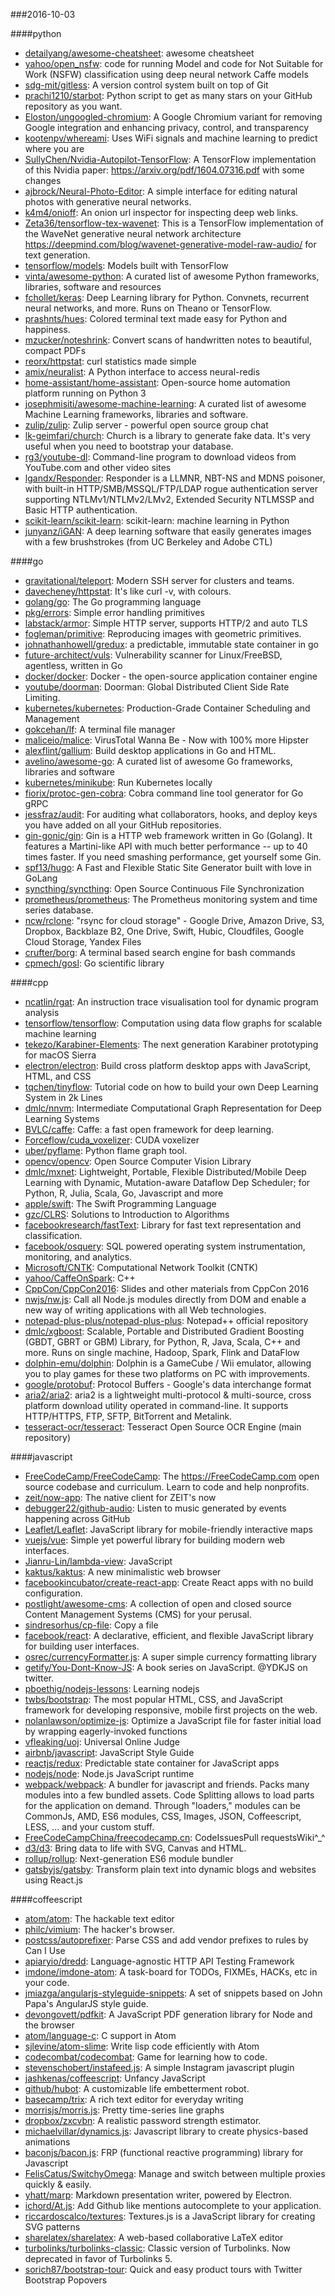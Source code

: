###2016-10-03

####python
* [detailyang/awesome-cheatsheet](https://github.com/detailyang/awesome-cheatsheet):  awesome cheatsheet
* [yahoo/open_nsfw](https://github.com/yahoo/open_nsfw): code for running Model and code for Not Suitable for Work (NSFW) classification using deep neural network Caffe models
* [sdg-mit/gitless](https://github.com/sdg-mit/gitless): A version control system built on top of Git
* [prachi1210/starbot](https://github.com/prachi1210/starbot):  Python script to get as many stars on your GitHub repository as you want.
* [Eloston/ungoogled-chromium](https://github.com/Eloston/ungoogled-chromium): A Google Chromium variant for removing Google integration and enhancing privacy, control, and transparency
* [kootenpv/whereami](https://github.com/kootenpv/whereami): Uses WiFi signals  and machine learning to predict where you are
* [SullyChen/Nvidia-Autopilot-TensorFlow](https://github.com/SullyChen/Nvidia-Autopilot-TensorFlow): A TensorFlow implementation of this Nvidia paper: https://arxiv.org/pdf/1604.07316.pdf with some changes
* [ajbrock/Neural-Photo-Editor](https://github.com/ajbrock/Neural-Photo-Editor): A simple interface for editing natural photos with generative neural networks.
* [k4m4/onioff](https://github.com/k4m4/onioff):  An onion url inspector for inspecting deep web links.
* [Zeta36/tensorflow-tex-wavenet](https://github.com/Zeta36/tensorflow-tex-wavenet): This is a TensorFlow implementation of the WaveNet generative neural network architecture https://deepmind.com/blog/wavenet-generative-model-raw-audio/ for text generation.
* [tensorflow/models](https://github.com/tensorflow/models): Models built with TensorFlow
* [vinta/awesome-python](https://github.com/vinta/awesome-python): A curated list of awesome Python frameworks, libraries, software and resources
* [fchollet/keras](https://github.com/fchollet/keras): Deep Learning library for Python. Convnets, recurrent neural networks, and more. Runs on Theano or TensorFlow.
* [prashnts/hues](https://github.com/prashnts/hues): Colored terminal text made easy for Python and happiness.
* [mzucker/noteshrink](https://github.com/mzucker/noteshrink): Convert scans of handwritten notes to beautiful, compact PDFs
* [reorx/httpstat](https://github.com/reorx/httpstat): curl statistics made simple
* [amix/neuralist](https://github.com/amix/neuralist): A Python interface to access neural-redis
* [home-assistant/home-assistant](https://github.com/home-assistant/home-assistant):  Open-source home automation platform running on Python 3
* [josephmisiti/awesome-machine-learning](https://github.com/josephmisiti/awesome-machine-learning): A curated list of awesome Machine Learning frameworks, libraries and software.
* [zulip/zulip](https://github.com/zulip/zulip): Zulip server - powerful open source group chat
* [lk-geimfari/church](https://github.com/lk-geimfari/church): Church is a library to generate fake data. It's very useful when you need to bootstrap your database.
* [rg3/youtube-dl](https://github.com/rg3/youtube-dl): Command-line program to download videos from YouTube.com and other video sites
* [lgandx/Responder](https://github.com/lgandx/Responder): Responder is a LLMNR, NBT-NS and MDNS poisoner, with built-in HTTP/SMB/MSSQL/FTP/LDAP rogue authentication server supporting NTLMv1/NTLMv2/LMv2, Extended Security NTLMSSP and Basic HTTP authentication.
* [scikit-learn/scikit-learn](https://github.com/scikit-learn/scikit-learn): scikit-learn: machine learning in Python
* [junyanz/iGAN](https://github.com/junyanz/iGAN): A deep learning software that easily generates images with a few brushstrokes (from UC Berkeley and Adobe CTL)

####go
* [gravitational/teleport](https://github.com/gravitational/teleport): Modern SSH server for clusters and teams.
* [davecheney/httpstat](https://github.com/davecheney/httpstat): It's like curl -v, with colours.
* [golang/go](https://github.com/golang/go): The Go programming language
* [pkg/errors](https://github.com/pkg/errors): Simple error handling primitives
* [labstack/armor](https://github.com/labstack/armor): Simple HTTP server, supports HTTP/2 and auto TLS
* [fogleman/primitive](https://github.com/fogleman/primitive): Reproducing images with geometric primitives.
* [johnathanhowell/gredux](https://github.com/johnathanhowell/gredux): a predictable, immutable state container in go
* [future-architect/vuls](https://github.com/future-architect/vuls): Vulnerability scanner for Linux/FreeBSD, agentless, written in Go
* [docker/docker](https://github.com/docker/docker): Docker - the open-source application container engine
* [youtube/doorman](https://github.com/youtube/doorman): Doorman: Global Distributed Client Side Rate Limiting.
* [kubernetes/kubernetes](https://github.com/kubernetes/kubernetes): Production-Grade Container Scheduling and Management
* [gokcehan/lf](https://github.com/gokcehan/lf): A terminal file manager
* [maliceio/malice](https://github.com/maliceio/malice): VirusTotal Wanna Be - Now with 100% more Hipster
* [alexflint/gallium](https://github.com/alexflint/gallium): Build desktop applications in Go and HTML.
* [avelino/awesome-go](https://github.com/avelino/awesome-go): A curated list of awesome Go frameworks, libraries and software
* [kubernetes/minikube](https://github.com/kubernetes/minikube): Run Kubernetes locally
* [fiorix/protoc-gen-cobra](https://github.com/fiorix/protoc-gen-cobra): Cobra command line tool generator for Go gRPC
* [jessfraz/audit](https://github.com/jessfraz/audit): For auditing what collaborators, hooks, and deploy keys you have added on all your GitHub repositories.
* [gin-gonic/gin](https://github.com/gin-gonic/gin): Gin is a HTTP web framework written in Go (Golang). It features a Martini-like API with much better performance -- up to 40 times faster. If you need smashing performance, get yourself some Gin.
* [spf13/hugo](https://github.com/spf13/hugo): A Fast and Flexible Static Site Generator built with love in GoLang
* [syncthing/syncthing](https://github.com/syncthing/syncthing): Open Source Continuous File Synchronization
* [prometheus/prometheus](https://github.com/prometheus/prometheus): The Prometheus monitoring system and time series database.
* [ncw/rclone](https://github.com/ncw/rclone): "rsync for cloud storage" - Google Drive, Amazon Drive, S3, Dropbox, Backblaze B2, One Drive, Swift, Hubic, Cloudfiles, Google Cloud Storage, Yandex Files
* [crufter/borg](https://github.com/crufter/borg): A terminal based search engine for bash commands
* [cpmech/gosl](https://github.com/cpmech/gosl): Go scientific library

####cpp
* [ncatlin/rgat](https://github.com/ncatlin/rgat): An instruction trace visualisation tool for dynamic program analysis
* [tensorflow/tensorflow](https://github.com/tensorflow/tensorflow): Computation using data flow graphs for scalable machine learning
* [tekezo/Karabiner-Elements](https://github.com/tekezo/Karabiner-Elements): The next generation Karabiner prototyping for macOS Sierra
* [electron/electron](https://github.com/electron/electron): Build cross platform desktop apps with JavaScript, HTML, and CSS
* [tqchen/tinyflow](https://github.com/tqchen/tinyflow): Tutorial code on how to build your own Deep Learning System in 2k Lines
* [dmlc/nnvm](https://github.com/dmlc/nnvm): Intermediate Computational Graph Representation for Deep Learning Systems
* [BVLC/caffe](https://github.com/BVLC/caffe): Caffe: a fast open framework for deep learning.
* [Forceflow/cuda_voxelizer](https://github.com/Forceflow/cuda_voxelizer): CUDA voxelizer
* [uber/pyflame](https://github.com/uber/pyflame): Python flame graph tool.
* [opencv/opencv](https://github.com/opencv/opencv): Open Source Computer Vision Library
* [dmlc/mxnet](https://github.com/dmlc/mxnet): Lightweight, Portable, Flexible Distributed/Mobile Deep Learning with Dynamic, Mutation-aware Dataflow Dep Scheduler; for Python, R, Julia, Scala, Go, Javascript and more
* [apple/swift](https://github.com/apple/swift): The Swift Programming Language
* [gzc/CLRS](https://github.com/gzc/CLRS): Solutions to Introduction to Algorithms
* [facebookresearch/fastText](https://github.com/facebookresearch/fastText): Library for fast text representation and classification.
* [facebook/osquery](https://github.com/facebook/osquery): SQL powered operating system instrumentation, monitoring, and analytics.
* [Microsoft/CNTK](https://github.com/Microsoft/CNTK): Computational Network Toolkit (CNTK)
* [yahoo/CaffeOnSpark](https://github.com/yahoo/CaffeOnSpark): C++
* [CppCon/CppCon2016](https://github.com/CppCon/CppCon2016): Slides and other materials from CppCon 2016
* [nwjs/nw.js](https://github.com/nwjs/nw.js): Call all Node.js modules directly from DOM and enable a new way of writing applications with all Web technologies.
* [notepad-plus-plus/notepad-plus-plus](https://github.com/notepad-plus-plus/notepad-plus-plus): Notepad++ official repository
* [dmlc/xgboost](https://github.com/dmlc/xgboost): Scalable, Portable and Distributed Gradient Boosting (GBDT, GBRT or GBM) Library, for Python, R, Java, Scala, C++ and more. Runs on single machine, Hadoop, Spark, Flink and DataFlow
* [dolphin-emu/dolphin](https://github.com/dolphin-emu/dolphin): Dolphin is a GameCube / Wii emulator, allowing you to play games for these two platforms on PC with improvements.
* [google/protobuf](https://github.com/google/protobuf): Protocol Buffers - Google's data interchange format
* [aria2/aria2](https://github.com/aria2/aria2): aria2 is a lightweight multi-protocol & multi-source, cross platform download utility operated in command-line. It supports HTTP/HTTPS, FTP, SFTP, BitTorrent and Metalink.
* [tesseract-ocr/tesseract](https://github.com/tesseract-ocr/tesseract): Tesseract Open Source OCR Engine (main repository)

####javascript
* [FreeCodeCamp/FreeCodeCamp](https://github.com/FreeCodeCamp/FreeCodeCamp): The https://FreeCodeCamp.com open source codebase and curriculum. Learn to code and help nonprofits.
* [zeit/now-app](https://github.com/zeit/now-app): The native client for ZEIT's now
* [debugger22/github-audio](https://github.com/debugger22/github-audio): Listen to music generated by events happening across GitHub 
* [Leaflet/Leaflet](https://github.com/Leaflet/Leaflet):  JavaScript library for mobile-friendly interactive maps
* [vuejs/vue](https://github.com/vuejs/vue): Simple yet powerful library for building modern web interfaces.
* [Jianru-Lin/lambda-view](https://github.com/Jianru-Lin/lambda-view):  JavaScript 
* [kaktus/kaktus](https://github.com/kaktus/kaktus): A new minimalistic web browser
* [facebookincubator/create-react-app](https://github.com/facebookincubator/create-react-app): Create React apps with no build configuration.
* [postlight/awesome-cms](https://github.com/postlight/awesome-cms):  A collection of open and closed source Content Management Systems (CMS) for your perusal.
* [sindresorhus/cp-file](https://github.com/sindresorhus/cp-file): Copy a file
* [facebook/react](https://github.com/facebook/react): A declarative, efficient, and flexible JavaScript library for building user interfaces.
* [osrec/currencyFormatter.js](https://github.com/osrec/currencyFormatter.js): A super simple currency formatting library
* [getify/You-Dont-Know-JS](https://github.com/getify/You-Dont-Know-JS): A book series on JavaScript. @YDKJS on twitter.
* [pboethig/nodejs-lessons](https://github.com/pboethig/nodejs-lessons): Learning nodejs
* [twbs/bootstrap](https://github.com/twbs/bootstrap): The most popular HTML, CSS, and JavaScript framework for developing responsive, mobile first projects on the web.
* [nolanlawson/optimize-js](https://github.com/nolanlawson/optimize-js): Optimize a JavaScript file for faster initial load by wrapping eagerly-invoked functions
* [vfleaking/uoj](https://github.com/vfleaking/uoj): Universal Online Judge
* [airbnb/javascript](https://github.com/airbnb/javascript): JavaScript Style Guide
* [reactjs/redux](https://github.com/reactjs/redux): Predictable state container for JavaScript apps
* [nodejs/node](https://github.com/nodejs/node): Node.js JavaScript runtime 
* [webpack/webpack](https://github.com/webpack/webpack): A bundler for javascript and friends. Packs many modules into a few bundled assets. Code Splitting allows to load parts for the application on demand. Through "loaders," modules can be CommonJs, AMD, ES6 modules, CSS, Images, JSON, Coffeescript, LESS, ... and your custom stuff.
* [FreeCodeCampChina/freecodecamp.cn](https://github.com/FreeCodeCampChina/freecodecamp.cn): CodeIssuesPull requestsWiki^_^
* [d3/d3](https://github.com/d3/d3): Bring data to life with SVG, Canvas and HTML. 
* [rollup/rollup](https://github.com/rollup/rollup): Next-generation ES6 module bundler
* [gatsbyjs/gatsby](https://github.com/gatsbyjs/gatsby): Transform plain text into dynamic blogs and websites using React.js

####coffeescript
* [atom/atom](https://github.com/atom/atom): The hackable text editor
* [philc/vimium](https://github.com/philc/vimium): The hacker's browser.
* [postcss/autoprefixer](https://github.com/postcss/autoprefixer): Parse CSS and add vendor prefixes to rules by Can I Use
* [apiaryio/dredd](https://github.com/apiaryio/dredd): Language-agnostic HTTP API Testing Framework
* [imdone/imdone-atom](https://github.com/imdone/imdone-atom): A task-board for TODOs, FIXMEs, HACKs, etc in your code.
* [jmiazga/angularjs-styleguide-snippets](https://github.com/jmiazga/angularjs-styleguide-snippets): A set of snippets based on John Papa's AngularJS style guide.
* [devongovett/pdfkit](https://github.com/devongovett/pdfkit): A JavaScript PDF generation library for Node and the browser
* [atom/language-c](https://github.com/atom/language-c): C support in Atom
* [sjlevine/atom-slime](https://github.com/sjlevine/atom-slime): Write lisp code efficiently with Atom
* [codecombat/codecombat](https://github.com/codecombat/codecombat): Game for learning how to code.
* [stevenschobert/instafeed.js](https://github.com/stevenschobert/instafeed.js): A simple Instagram javascript plugin
* [jashkenas/coffeescript](https://github.com/jashkenas/coffeescript): Unfancy JavaScript
* [github/hubot](https://github.com/github/hubot): A customizable life embetterment robot.
* [basecamp/trix](https://github.com/basecamp/trix): A rich text editor for everyday writing
* [morrisjs/morris.js](https://github.com/morrisjs/morris.js): Pretty time-series line graphs
* [dropbox/zxcvbn](https://github.com/dropbox/zxcvbn): A realistic password strength estimator.
* [michaelvillar/dynamics.js](https://github.com/michaelvillar/dynamics.js): Javascript library to create physics-based animations
* [baconjs/bacon.js](https://github.com/baconjs/bacon.js): FRP (functional reactive programming) library for Javascript
* [FelisCatus/SwitchyOmega](https://github.com/FelisCatus/SwitchyOmega): Manage and switch between multiple proxies quickly & easily.
* [yhatt/marp](https://github.com/yhatt/marp): Markdown presentation writer, powered by Electron.
* [ichord/At.js](https://github.com/ichord/At.js): Add Github like mentions autocomplete to your application.
* [riccardoscalco/textures](https://github.com/riccardoscalco/textures): Textures.js is a JavaScript library for creating SVG patterns
* [sharelatex/sharelatex](https://github.com/sharelatex/sharelatex): A web-based collaborative LaTeX editor
* [turbolinks/turbolinks-classic](https://github.com/turbolinks/turbolinks-classic): Classic version of Turbolinks. Now deprecated in favor of Turbolinks 5.
* [sorich87/bootstrap-tour](https://github.com/sorich87/bootstrap-tour): Quick and easy product tours with Twitter Bootstrap Popovers
